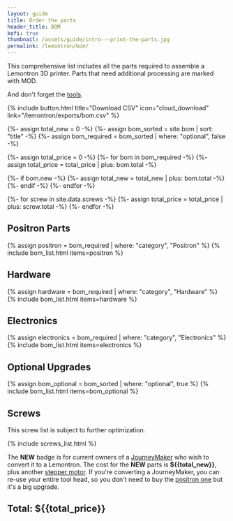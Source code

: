 ```yaml
---
layout: guide
title: Order the parts
header_title: BOM
kofi: true
thumbnail: /assets/guide/intro---print-the-parts.jpg
permalink: /lemontron/bom/
---
```


This comprehensive list includes all the parts required to assemble a Lemontron 3D printer. Parts that need
additional processing are marked with MOD.

And don't forget the [tools](/lemontron/tools-needed/).

<div class="paragraph">
    {% include button.html title="Download CSV" icon="cloud_download" link="/lemontron/exports/bom.csv" %}
</div>

{%- assign total_new = 0 -%}
{%- assign bom_sorted = site.bom | sort: "title" -%}
{%- assign bom_required = bom_sorted | where: "optional", false -%}

{%- assign total_price = 0 -%}
{%- for bom in bom_required -%}
{%- assign total_price = total_price | plus: bom.total -%}

{%- if bom.new -%}
{%- assign total_new = total_new | plus: bom.total -%}
{%- endif -%}
{%- endfor -%}

{%- for screw in site.data.screws -%}
{%- assign total_price = total_price | plus: screw.total -%}
{%- endfor -%}

## Positron Parts

{% assign positron = bom_required | where: "category", "Positron" %}
{% include bom_list.html items=positron %}

## Hardware

{% assign hardware = bom_required | where: "category", "Hardware" %}
{% include bom_list.html items=hardware %}

## Electronics

{% assign electronics = bom_required | where: "category", "Electronics" %}
{% include bom_list.html items=electronics %}

## Optional Upgrades

{% assign bom_optional = bom_sorted | where: "optional", true %}
{% include bom_list.html items=bom_optional %}

## Screws

This screw list is subject to further optimization.

{% include screws_list.html %}

The **NEW** badge is for current owners of a [JourneyMaker](/lemontron/lemontron-journeymaker-origins) who wish to convert it to a
Lemontron. The cost for the **NEW** parts is **${{total_new}}**, plus another [stepper motor](/lemontron/bom/stepper).
If you're converting a JourneyMaker, you can re-use your entire tool head, so you don't need to buy
the [positron one](/lemontron/bom/hotend) but it's a big upgrade.

## Total: **${{total_price}}**